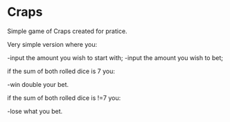 # Craps
Simple game of Craps created for pratice.

Very simple version where you:

-input the amount you wish to start with;
-input the amount you wish to bet;

if the sum of both rolled dice is 7 you:

-win double your bet.

if the sum of both rolled dice is !=7 you:

-lose what you bet.
